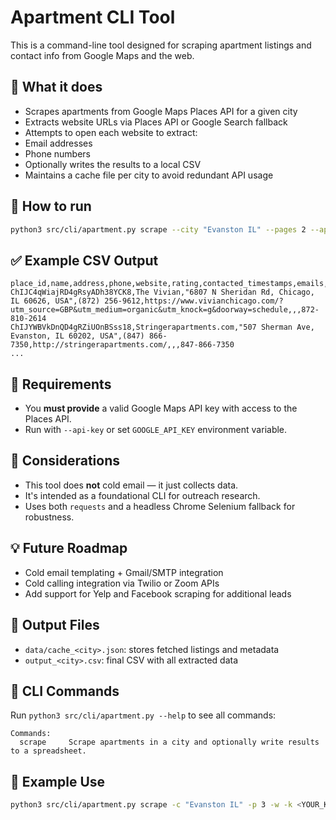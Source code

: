 # Apartment CLI Tool

This is a command-line tool designed for scraping apartment listings and contact info from Google Maps and the web.

## 🔧 What it does
- Scrapes apartments from Google Maps Places API for a given city
- Extracts website URLs via Places API or Google Search fallback
- Attempts to open each website to extract:
 - Email addresses
 - Phone numbers
- Optionally writes the results to a local CSV
- Maintains a cache file per city to avoid redundant API usage

## 🏁 How to run
 ```bash
 python3 src/cli/apartment.py scrape --city "Evanston IL" --pages 2 --api-key <YOUR_GOOGLE_API_KEY>
 ```

## ✅ Example CSV Output

 ```
 place_id,name,address,phone,website,rating,contacted_timestamps,emails,phone,extracted_phones
 ChIJC4qWiajRD4gRsyADh38YCK8,The Vivian,"6807 N Sheridan Rd, Chicago, IL 60626, USA",(872) 256-9612,https://www.vivianchicago.com/?utm_source=GBP&utm_medium=organic&utm_knock=g&doorway=schedule,,,872-810-2614
 ChIJYWBVkDnQD4gRZiUOnBSss18,Stringerapartments.com,"507 Sherman Ave, Evanston, IL 60202, USA",(847) 866-7350,http://stringerapartments.com/,,,847-866-7350
 ...
 ```

## 🔑 Requirements
- You **must provide** a valid Google Maps API key with access to the Places API.
- Run with `--api-key` or set `GOOGLE_API_KEY` environment variable.

## 🧠 Considerations
- This tool does **not** cold email — it just collects data.
- It's intended as a foundational CLI for outreach research.
- Uses both `requests` and a headless Chrome Selenium fallback for robustness.

## 💡 Future Roadmap
- Cold email templating + Gmail/SMTP integration
- Cold calling integration via Twilio or Zoom APIs
- Add support for Yelp and Facebook scraping for additional leads

## 📁 Output Files
- `data/cache_<city>.json`: stores fetched listings and metadata
- `output_<city>.csv`: final CSV with all extracted data

## 💬 CLI Commands
Run `python3 src/cli/apartment.py --help` to see all commands:
 ```
 Commands:
   scrape     Scrape apartments in a city and optionally write results to a spreadsheet.
 ```

## 🧪 Example Use
 ```bash
 python3 src/cli/apartment.py scrape -c "Evanston IL" -p 3 -w -k <YOUR_KEY>
 ```